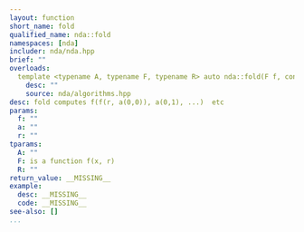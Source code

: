 ```yaml
---
layout: function
short_name: fold
qualified_name: nda::fold
namespaces: [nda]
includer: nda/nda.hpp
brief: ""
overloads:
  template <typename A, typename F, typename R> auto nda::fold(F f, const A & a, R r = </Users/oparcollet/src/nda/c++/nda/algorithms.hpp:17:36, col:38>):
    desc: ""
    source: nda/algorithms.hpp
desc: fold computes f(f(r, a(0,0)), a(0,1), ...)  etc
params:
  f: ""
  a: ""
  r: ""
tparams:
  A: ""
  F: is a function f(x, r)
  R: ""
return_value: __MISSING__
example:
  desc: __MISSING__
  code: __MISSING__
see-also: []
...
```

